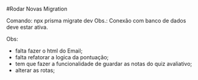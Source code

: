 #Rodar Novas Migration

Comando: npx prisma migrate dev
Obs.: Conexão com banco de dados deve estar ativa.

Obs: 
- falta fazer o html do Email;
- falta refatorar a logica da pontuação;
- tem que fazer a funcionalidade de guardar as notas do quiz avaliativo;
- alterar as rotas;
